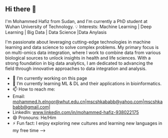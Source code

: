 ## Hi there 👋
I'm Mohammed Hafiz from Sudan, and I'm currently a PhD student at Wuhan University of Technology.
💡 Interests: Machine Learning | Deep Learning | Big Data | Data Science |Data Anylasis

I'm passionate about leveraging cutting-edge technologies in machine learning and data science to solve complex problems. My primary focus is on multi-omics data integration, where I work to combine data from various biological sources to unlock insights in health and life sciences. With a strong foundation in big data analytics, I am dedicated to advancing the field through innovative approaches to data integration and analysis.

- 🔭 I’m currently working on this page
- 🌱 I’m currently learning ML & DL and their applications in bioinformatics.
- 📫 How to reach me: 
- Email: mohammed.h.elnoor@whut.edu.cn|mscshkababb@yahoo.com|mscshkababb@gmail.com|
- LinkedIn: www.linkedin.com/in/mohammed-hafiz-938022175
- 😄 Pronouns: He/Him
- ⚡ Fun fact: I enjoy exploring new cultures and learning new languages in my free time
-->

